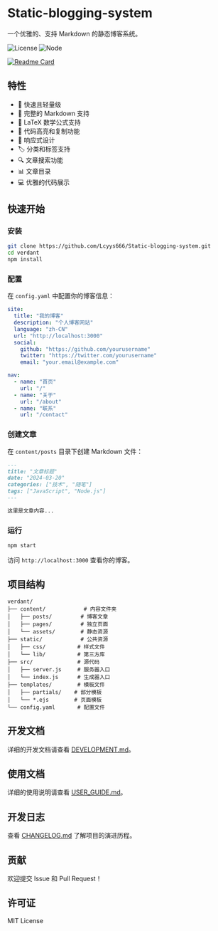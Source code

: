 # Static-blogging-system

一个优雅的、支持 Markdown 的静态博客系统。

![License](https://img.shields.io/badge/license-MIT-green)
![Node](https://img.shields.io/badge/node-%3E%3D14.0.0-brightgreen)

[![Readme Card](https://github-readme-stats.vercel.app/api/pin/?username=Lcyys666&repo=Static-blogging-system)](https://github.com/Lcyys666/Static-blogging-system)

## 特性

- 🚀 快速且轻量级
- 📝 完整的 Markdown 支持
- 🧮 LaTeX 数学公式支持
- 🎨 代码高亮和复制功能
- 📱 响应式设计
- 🏷️ 分类和标签支持
- 🔍 文章搜索功能
- 📊 文章目录
- 💻 优雅的代码展示

## 快速开始

### 安装

```bash
git clone https://github.com/Lcyys666/Static-blogging-system.git
cd verdant
npm install
```

### 配置

在 `config.yaml` 中配置你的博客信息：

```yaml
site:
  title: "我的博客"
  description: "个人博客网站"
  language: "zh-CN"
  url: "http://localhost:3000"
  social:
    github: "https://github.com/yourusername"
    twitter: "https://twitter.com/yourusername"
    email: "your.email@example.com"

nav:
  - name: "首页"
    url: "/"
  - name: "关于"
    url: "/about"
  - name: "联系"
    url: "/contact"
```

### 创建文章

在 `content/posts` 目录下创建 Markdown 文件：

```markdown
---
title: "文章标题"
date: "2024-03-20"
categories: ["技术", "随笔"]
tags: ["JavaScript", "Node.js"]
---

这里是文章内容...
```

### 运行

```bash
npm start
```

访问 `http://localhost:3000` 查看你的博客。

## 项目结构

```
verdant/
├── content/            # 内容文件夹
│   ├── posts/         # 博客文章
│   ├── pages/         # 独立页面
│   └── assets/        # 静态资源
├── static/            # 公共资源
│   ├── css/          # 样式文件
│   └── lib/          # 第三方库
├── src/              # 源代码
│   ├── server.js     # 服务器入口
│   └── index.js      # 生成器入口
├── templates/        # 模板文件
│   ├── partials/    # 部分模板
│   └── *.ejs        # 页面模板
└── config.yaml       # 配置文件
```

## 开发文档

详细的开发文档请查看 [DEVELOPMENT.md](./docs/DEVELOPMENT.md)。

## 使用文档

详细的使用说明请查看 [USER_GUIDE.md](./docs/USER_GUIDE.md)。

## 开发日志

查看 [CHANGELOG.md](./docs/CHANGELOG.md) 了解项目的演进历程。

## 贡献

欢迎提交 Issue 和 Pull Request！

## 许可证

MIT License 
